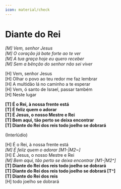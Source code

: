 ```yaml
---
icon: material/check
---
```


# Diante do Rei


*[M] Vem, senhor Jesus  
[M] O coração já bate forte ao te ver  
[M] A tua graça hoje eu quero receber  
[M] Sem a bênção do senhor não sei viver*

[H] Vem, senhor Jesus  
[H] Olhar o povo ao teu redor me faz lembrar  
[H] A multidão lá no caminho a te esperar  
[H] Vem, ó santo de Israel, passar também  
[H] Neste lugar

**[T] É o Rei, à nossa frente está  
[T] É feliz quem o adorar  
[T] É Jesus, o nosso Mestre e Rei  
[T] Bem aqui, tão perto se deixa encontrar  
[T] Diante do Rei dos reis todo joelho se dobrará**

(Interlúdio)

[H] É o Rei, à nossa frente está  
*[M] É feliz quem o adorar [M1-|M2~]*  
[H] É Jesus, o nosso Mestre e Rei  
*[M] Bem aqui, tão perto se deixa encontrar [M1-|M2^]*  
**[T] Diante do Rei dos reis todo joelho se dobrará  
[T] Diante do Rei dos reis todo joelho se dobrará [T^]  
[T] Diante do Rei dos reis**  
[H] todo joelho se dobrará